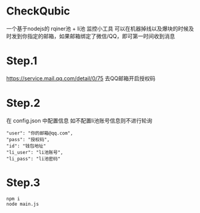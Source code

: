 # CheckQubic

一个基于nodejs的 rqiner池 + li池 监控小工具
可以在机器掉线以及爆块的时候及时发到你指定的邮箱，如果邮箱绑定了微信/QQ，即可第一时间收到消息

# Step.1
https://service.mail.qq.com/detail/0/75 
去QQ邮箱开启授权码

# Step.2
在 config.json 中配置信息  如不配置li池账号信息则不进行轮询

    "user": "你的邮箱@qq.com",
    "pass": "授权码", 
    "id": "钱包地址"
    "li_user": "li池账号",
    "li_pass": "li池密码"

# Step.3

    npm i
    node main.js